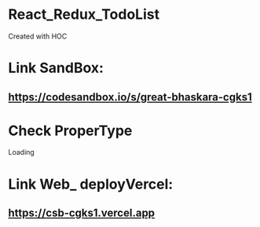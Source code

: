 # React_Redux_TodoList
Created with HOC

# Link SandBox:
## https://codesandbox.io/s/great-bhaskara-cgks1

# Check ProperType
Loading

# Link Web_ deployVercel:
## https://csb-cgks1.vercel.app
